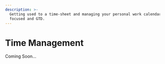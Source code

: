 ```yaml
---
description: >-
  Getting used to a time-sheet and managing your personal work calendar to stay
  focused and GTD.
---
```


# Time Management

Coming Soon...
